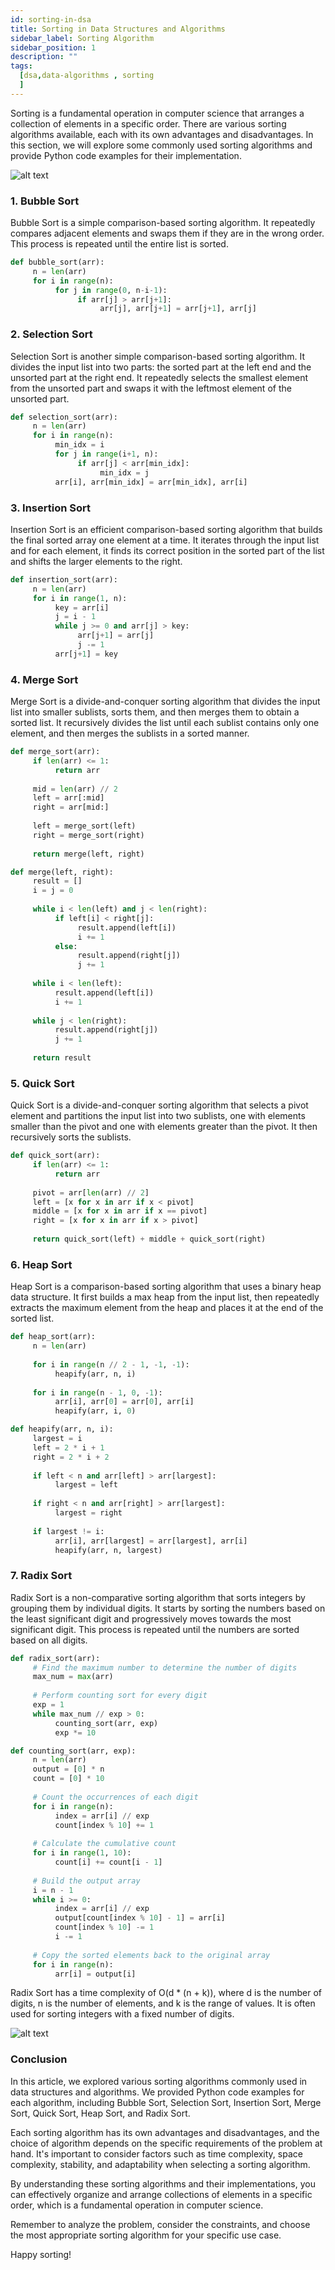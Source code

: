 ```yaml
---
id: sorting-in-dsa
title: Sorting in Data Structures and Algorithms
sidebar_label: Sorting Algorithm
sidebar_position: 1
description: ""
tags:
  [dsa,data-algorithms , sorting
  ]
---
```




Sorting is a fundamental operation in computer science that arranges a collection of elements in a specific order. There are various sorting algorithms available, each with its own advantages and disadvantages. In this section, we will explore some commonly used sorting algorithms and provide Python code examples for their implementation.

![alt text](image-2.png)

### 1. Bubble Sort

Bubble Sort is a simple comparison-based sorting algorithm. It repeatedly compares adjacent elements and swaps them if they are in the wrong order. This process is repeated until the entire list is sorted.

```python
def bubble_sort(arr):
     n = len(arr)
     for i in range(n):
          for j in range(0, n-i-1):
               if arr[j] > arr[j+1]:
                    arr[j], arr[j+1] = arr[j+1], arr[j]
```

### 2. Selection Sort

Selection Sort is another simple comparison-based sorting algorithm. It divides the input list into two parts: the sorted part at the left end and the unsorted part at the right end. It repeatedly selects the smallest element from the unsorted part and swaps it with the leftmost element of the unsorted part.

```python
def selection_sort(arr):
     n = len(arr)
     for i in range(n):
          min_idx = i
          for j in range(i+1, n):
               if arr[j] < arr[min_idx]:
                    min_idx = j
          arr[i], arr[min_idx] = arr[min_idx], arr[i]
```

### 3. Insertion Sort

Insertion Sort is an efficient comparison-based sorting algorithm that builds the final sorted array one element at a time. It iterates through the input list and for each element, it finds its correct position in the sorted part of the list and shifts the larger elements to the right.

```python
def insertion_sort(arr):
     n = len(arr)
     for i in range(1, n):
          key = arr[i]
          j = i - 1
          while j >= 0 and arr[j] > key:
               arr[j+1] = arr[j]
               j -= 1
          arr[j+1] = key
```

### 4. Merge Sort

Merge Sort is a divide-and-conquer sorting algorithm that divides the input list into smaller sublists, sorts them, and then merges them to obtain a sorted list. It recursively divides the list until each sublist contains only one element, and then merges the sublists in a sorted manner.

```python
def merge_sort(arr):
     if len(arr) <= 1:
          return arr
     
     mid = len(arr) // 2
     left = arr[:mid]
     right = arr[mid:]
     
     left = merge_sort(left)
     right = merge_sort(right)
     
     return merge(left, right)

def merge(left, right):
     result = []
     i = j = 0
     
     while i < len(left) and j < len(right):
          if left[i] < right[j]:
               result.append(left[i])
               i += 1
          else:
               result.append(right[j])
               j += 1
     
     while i < len(left):
          result.append(left[i])
          i += 1
     
     while j < len(right):
          result.append(right[j])
          j += 1
     
     return result
```

### 5. Quick Sort

Quick Sort is a divide-and-conquer sorting algorithm that selects a pivot element and partitions the input list into two sublists, one with elements smaller than the pivot and one with elements greater than the pivot. It then recursively sorts the sublists.

```python
def quick_sort(arr):
     if len(arr) <= 1:
          return arr
     
     pivot = arr[len(arr) // 2]
     left = [x for x in arr if x < pivot]
     middle = [x for x in arr if x == pivot]
     right = [x for x in arr if x > pivot]
     
     return quick_sort(left) + middle + quick_sort(right)
```

### 6. Heap Sort

Heap Sort is a comparison-based sorting algorithm that uses a binary heap data structure. It first builds a max heap from the input list, then repeatedly extracts the maximum element from the heap and places it at the end of the sorted list.

```python
def heap_sort(arr):
     n = len(arr)
     
     for i in range(n // 2 - 1, -1, -1):
          heapify(arr, n, i)
     
     for i in range(n - 1, 0, -1):
          arr[i], arr[0] = arr[0], arr[i]
          heapify(arr, i, 0)

def heapify(arr, n, i):
     largest = i
     left = 2 * i + 1
     right = 2 * i + 2
     
     if left < n and arr[left] > arr[largest]:
          largest = left
     
     if right < n and arr[right] > arr[largest]:
          largest = right
     
     if largest != i:
          arr[i], arr[largest] = arr[largest], arr[i]
          heapify(arr, n, largest)
```


### 7. Radix Sort

Radix Sort is a non-comparative sorting algorithm that sorts integers by grouping them by individual digits. It starts by sorting the numbers based on the least significant digit and progressively moves towards the most significant digit. This process is repeated until the numbers are sorted based on all digits.

```python
def radix_sort(arr):
     # Find the maximum number to determine the number of digits
     max_num = max(arr)
     
     # Perform counting sort for every digit
     exp = 1
     while max_num // exp > 0:
          counting_sort(arr, exp)
          exp *= 10

def counting_sort(arr, exp):
     n = len(arr)
     output = [0] * n
     count = [0] * 10
     
     # Count the occurrences of each digit
     for i in range(n):
          index = arr[i] // exp
          count[index % 10] += 1
     
     # Calculate the cumulative count
     for i in range(1, 10):
          count[i] += count[i - 1]
     
     # Build the output array
     i = n - 1
     while i >= 0:
          index = arr[i] // exp
          output[count[index % 10] - 1] = arr[i]
          count[index % 10] -= 1
          i -= 1
     
     # Copy the sorted elements back to the original array
     for i in range(n):
          arr[i] = output[i]
```

Radix Sort has a time complexity of O(d * (n + k)), where d is the number of digits, n is the number of elements, and k is the range of values. It is often used for sorting integers with a fixed number of digits.

![alt text](image-1.png)

### Conclusion

In this article, we explored various sorting algorithms commonly used in data structures and algorithms. We provided Python code examples for each algorithm, including Bubble Sort, Selection Sort, Insertion Sort, Merge Sort, Quick Sort, Heap Sort, and Radix Sort.

Each sorting algorithm has its own advantages and disadvantages, and the choice of algorithm depends on the specific requirements of the problem at hand. It's important to consider factors such as time complexity, space complexity, stability, and adaptability when selecting a sorting algorithm.

By understanding these sorting algorithms and their implementations, you can effectively organize and arrange collections of elements in a specific order, which is a fundamental operation in computer science.

Remember to analyze the problem, consider the constraints, and choose the most appropriate sorting algorithm for your specific use case.

Happy sorting!
